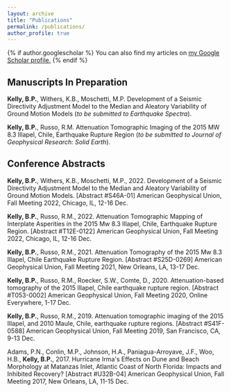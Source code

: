 ```yaml
---
layout: archive
title: "Publications"
permalink: /publications/
author_profile: true
---
```


{% if author.googlescholar %}
  You can also find my articles on <u><a href="{{author.googlescholar}}">my Google Scholar profile</a>.</u>
{% endif %}

Manuscripts In Preparation
------

**Kelly, B.P.**, Withers, K.B., Moschetti, M.P. Development of a Seismic Directivity Adjustment Model to the Median and Aleatory Variability of Ground Motion Models (*to be submitted to Earthquake Spectra*).

**Kelly, B.P.**, Russo, R.M. Attenuation Tomographic Imaging of the 2015 MW  8.3 Illapel, Chile, Earthquake Rupture Region (*to be submitted to Journal of Geophysical Research: Solid Earth*).

Conference Abstracts
------

**Kelly, B.P.**, Withers, K.B., Moschetti, M.P., 2022. Development of a Seismic Directivity Adjustment Model to the Median and Aleatory Variability of Ground Motion Models. [Abstract #S46A-01] American Geophysical Union, Fall Meeting 2022, Chicago, IL, 12-16 Dec.

**Kelly, B.P.**, Russo, R.M., 2022. Attenuation Tomographic Mapping of Interplate Asperities in the 2015 Mw 8.3 Illapel, Chile, Earthquake Rupture Region. [Abstract #T12E-0122] American Geophysical Union, Fall Meeting 2022, Chicago, IL, 12-16 Dec.

**Kelly, B.P.**, Russo, R.M., 2021. Attenuation Tomography of the 2015 Mw 8.3 Illapel, Chile Earthquake Rupture Region. [Abstract #S25D-0269] American Geophysical Union, Fall Meeting 2021, New Orleans, LA, 13-17 Dec.

**Kelly, B.P.**, Russo, R.M., Roecker, S.W., Comte, D., 2020. Attenuation-based tomography of the 2015 Illapel, Chile earthquake rupture region. [Abstract #T053-0002] American Geophysical Union, Fall Meeting 2020, Online Everywhere, 1-17 Dec.

**Kelly, B.P.**, Russo, R.M., 2019. Attenuation tomographic imaging of the 2015 Illapel, and 2010 Maule, Chile, earthquake rupture regions. [Abstract #S41F-0588] American Geophysical Union, Fall Meeting 2019, San Francisco, CA, 9-13 Dec.

Adams, P.N., Conlin, M.P., Johnson, H.A., Paniagua-Arroyave, J.F., Woo, H.B., **Kelly, B.P.**, 2017. Hurricane Irma's Effects on Dune and Beach Morphology at Matanzas Inlet, Atlantic Coast of North Florida: Impacts and Inhibited Recovery? [Abstract #U32B-04] American Geophysical Union, Fall Meeting 2017, New Orleans, LA, 11-15 Dec.
